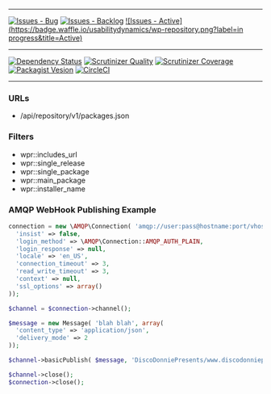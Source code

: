 ***
[![Issues - Bug](https://badge.waffle.io/usabilitydynamics/wp-repository.png?label=bug&title=Bugs)](http://waffle.io/usabilitydynamics/wp-repository)
[![Issues - Backlog](https://badge.waffle.io/usabilitydynamics/wp-repository.png?label=backlog&title=Backlog)](http://waffle.io/usabilitydynamics/wp-repository/)
[![Issues - Active](https://badge.waffle.io/usabilitydynamics/wp-repository.png?label=in progress&title=Active)](http://waffle.io/usabilitydynamics/wp-repository/)
***
[![Dependency Status](https://gemnasium.com/usabilitydynamics/wp-repository.svg)](https://gemnasium.com/usabilitydynamics/wp-repository)
[![Scrutinizer Quality](http://img.shields.io/scrutinizer/g/usabilitydynamics/wp-repository.svg)](https://scrutinizer-ci.com/g/usabilitydynamics/wp-repository)
[![Scrutinizer Coverage](http://img.shields.io/scrutinizer/coverage/g/usabilitydynamics/wp-repository.svg)](https://scrutinizer-ci.com/g/usabilitydynamics/wp-repository)
[![Packagist Vesion](http://img.shields.io/packagist/v/usabilitydynamics/wp-repository.svg)](https://packagist.org/packages/usabilitydynamics/wp-repository)
[![CircleCI](https://circleci.com/gh/usabilitydynamics/wp-repository.png)](https://circleci.com/gh/usabilitydynamics/wp-repository)
***

### URLs

* /api/repository/v1/packages.json

### Filters

* wpr::includes_url
* wpr::single_release
* wpr::single_package
* wpr::main_package
* wpr::installer_name


### AMQP WebHook Publishing Example
```php
connection = new \AMQP\Connection( 'amqp://user:pass@hostname:port/vhost',  array(
  'insist' => false,
  'login_method' => \AMQP\Connection::AMQP_AUTH_PLAIN,
  'login_response' => null,
  'locale' => 'en_US',
  'connection_timeout' => 3,
  'read_write_timeout' => 3,
  'context' => null,
  'ssl_options' => array()
));

$channel = $connection->channel();

$message = new Message( 'blah blah', array(
  'content_type' => 'application/json', 
  'delivery_mode' => 2
));

$channel->basicPublish( $message, 'DiscoDonniePresents/www.discodonniepresents.com');

$channel->close();
$connection->close();
```